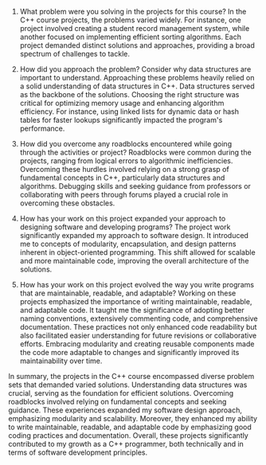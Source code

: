 1. What problem were you solving in the projects for this course?
In the C++ course projects, the problems varied widely. For instance, one project involved creating a student record management system, while another focused on implementing efficient sorting algorithms. Each project demanded distinct solutions and approaches, providing a broad spectrum of challenges to tackle.

2. How did you approach the problem? Consider why data structures are important to understand.
Approaching these problems heavily relied on a solid understanding of data structures in C++. Data structures served as the backbone of the solutions. Choosing the right structure was critical for optimizing memory usage and enhancing algorithm efficiency. For instance, using linked lists for dynamic data or hash tables for faster lookups significantly impacted the program's performance.

3. How did you overcome any roadblocks encountered while going through the activities or project?
Roadblocks were common during the projects, ranging from logical errors to algorithmic inefficiencies. Overcoming these hurdles involved relying on a strong grasp of fundamental concepts in C++, particularly data structures and algorithms. Debugging skills and seeking guidance from professors or collaborating with peers through forums played a crucial role in overcoming these obstacles.

4. How has your work on this project expanded your approach to designing software and developing programs?
The project work significantly expanded my approach to software design. It introduced me to concepts of modularity, encapsulation, and design patterns inherent in object-oriented programming. This shift allowed for scalable and more maintainable code, improving the overall architecture of the solutions.

5. How has your work on this project evolved the way you write programs that are maintainable, readable, and adaptable?
Working on these projects emphasized the importance of writing maintainable, readable, and adaptable code. It taught me the significance of adopting better naming conventions, extensively commenting code, and comprehensive documentation. These practices not only enhanced code readability but also facilitated easier understanding for future revisions or collaborative efforts. Embracing modularity and creating reusable components made the code more adaptable to changes and significantly improved its maintainability over time.

In summary, the projects in the C++ course encompassed diverse problem sets that demanded varied solutions. Understanding data structures was crucial, serving as the foundation for efficient solutions. Overcoming roadblocks involved relying on fundamental concepts and seeking guidance. These experiences expanded my software design approach, emphasizing modularity and scalability. Moreover, they enhanced my ability to write maintainable, readable, and adaptable code by emphasizing good coding practices and documentation. Overall, these projects significantly contributed to my growth as a C++ programmer, both technically and in terms of software development principles.
